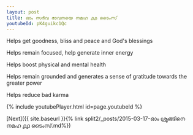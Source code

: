 ```yaml
---
layout: post
title: ഓം സർവ ഭാവനയെ നമഹ ൧൧ ടൈംസ്
youtubeId: pK4guikc1Qc
---
```

 
 
Helps get goodness, bliss and peace and God's blessings
 
Helps remain focused, help generate inner energy 
 
Helps boost physical and mental health 
 
Helps remain grounded and generates a sense of gratitude towards the greater power 
 
Helps reduce bad karma
 
 
 
 


{% include youtubePlayer.html id=page.youtubeId %}
 
[Next]({{ site.baseurl }}{% link  split2/_posts/2015-03-17-ഓം ശ്രുങ്ങിനെ നമഹ ൧൧ ടൈംസ്.md%})
 
